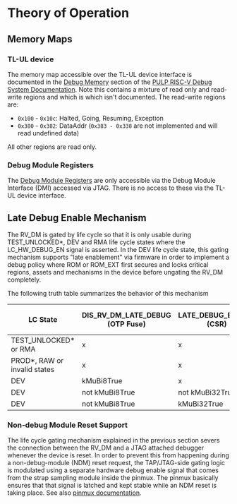 # Theory of Operation

## Memory Maps

### TL-UL device
The memory map accessible over the TL-UL device interface is documented in the [Debug Memory](https://github.com/lowRISC/opentitan/blob/master/hw/vendor/pulp_riscv_dbg/doc/debug-system.md#debug-memory) section of the [PULP RISC-V Debug System Documentation](https://github.com/lowRISC/opentitan/blob/master/hw/vendor/pulp_riscv_dbg/doc/debug-system.md).
Note this contains a mixture of read only and read-write regions and which is which isn't documented.
The read-write regions are:

 - ``0x100`` - ``0x10c``: Halted, Going, Resuming, Exception
 - ``0x380`` - ``0x382``: DataAddr (``0x383 - 0x338`` are not implemented and will read undefined data)

All other regions are read only.

### Debug Module Registers

The [Debug Module Registers](https://github.com/lowRISC/opentitan/blob/master/hw/vendor/pulp_riscv_dbg/doc/debug-system.md#debug-module-registers) are only accessible via the Debug Module Interface (DMI) accessed via JTAG.
There is no access to these via the TL-UL device interface.


## Late Debug Enable Mechanism

The RV_DM is gated by life cycle so that it is only usable during TEST_UNLOCKED*, DEV and RMA life cycle states where the LC_HW_DEBUG_EN signal is asserted.
In the DEV life cycle state, this gating mechanism supports "late enablement" via firmware in order to implement a debug policy where ROM or ROM_EXT first secures and locks critical regions, assets and mechanisms in the device before ungating the RV_DM completely.

The following truth table summarizes the behavior of this mechanism

LC State | DIS_RV_DM_LATE_DEBUG (OTP Fuse) | LATE_DEBUG_ENABLE (CSR) | RV_DM reachable via TAP | RV_DM fully ungated
------------|------------|------------|------------|------------
TEST_UNLOCKED* or RMA | x | x | yes | yes
PROD*, RAW or invalid states | x | x | no | no
DEV | kMuBi8True | x | yes | yes
DEV | not kMuBi8True | not kMuBi32True | yes | no
DEV | not kMuBi8True | kMuBi32True | yes | yes

### Non-debug Module Reset Support

The life cycle gating mechanism explained in the previous section severs the connection between the RV_DM and a JTAG attached debugger whenever the device is reset.
In order to prevent this from happening during a non-debug-module (NDM) reset request, the TAP/JTAG-side gating logic is modulated using a separate hardware debug enable signal that comes from the strap sampling module inside the pinmux.
The pinmux basically ensures that that signal is latched and kept stable while an NDM reset is taking place.
See also [pinmux documentation](../../pinmux/doc/theory_of_operation.md#non-debug-module-reset).
